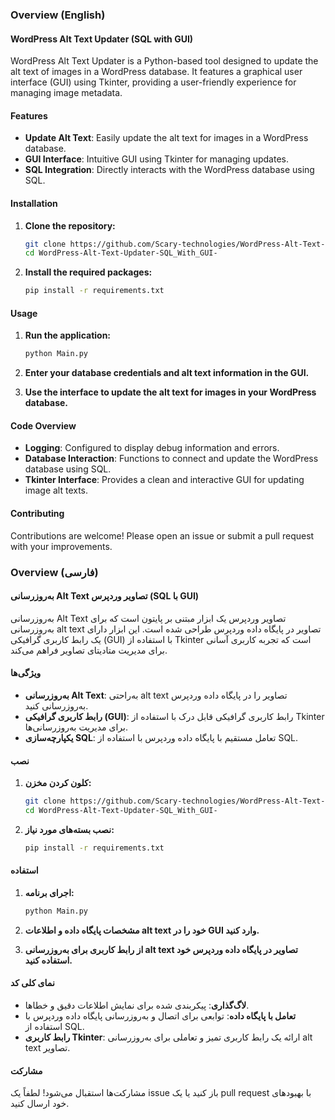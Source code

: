 ### Overview (English)

#### WordPress Alt Text Updater (SQL with GUI)

WordPress Alt Text Updater is a Python-based tool designed to update the alt text of images in a WordPress database. It features a graphical user interface (GUI) using Tkinter, providing a user-friendly experience for managing image metadata.

#### Features

- **Update Alt Text**: Easily update the alt text for images in a WordPress database.
- **GUI Interface**: Intuitive GUI using Tkinter for managing updates.
- **SQL Integration**: Directly interacts with the WordPress database using SQL.

#### Installation

1. **Clone the repository:**

    ```bash
    git clone https://github.com/Scary-technologies/WordPress-Alt-Text-Updater-SQL_With_GUI-.git
    cd WordPress-Alt-Text-Updater-SQL_With_GUI-
    ```

2. **Install the required packages:**

    ```bash
    pip install -r requirements.txt
    ```

#### Usage

1. **Run the application:**

    ```bash
    python Main.py
    ```

2. **Enter your database credentials and alt text information in the GUI.**

3. **Use the interface to update the alt text for images in your WordPress database.**

#### Code Overview

- **Logging**: Configured to display debug information and errors.
- **Database Interaction**: Functions to connect and update the WordPress database using SQL.
- **Tkinter Interface**: Provides a clean and interactive GUI for updating image alt texts.

#### Contributing

Contributions are welcome! Please open an issue or submit a pull request with your improvements.



### Overview (فارسی)

#### به‌روزرسانی Alt Text تصاویر وردپرس (SQL با GUI)

به‌روزرسانی Alt Text تصاویر وردپرس یک ابزار مبتنی بر پایتون است که برای به‌روزرسانی alt text تصاویر در پایگاه داده وردپرس طراحی شده است. این ابزار دارای یک رابط کاربری گرافیکی (GUI) با استفاده از Tkinter است که تجربه کاربری آسانی برای مدیریت متادیتای تصاویر فراهم می‌کند.

#### ویژگی‌ها

- **به‌روزرسانی Alt Text**: به‌راحتی alt text تصاویر را در پایگاه داده وردپرس به‌روزرسانی کنید.
- **رابط کاربری گرافیکی (GUI)**: رابط کاربری گرافیکی قابل درک با استفاده از Tkinter برای مدیریت به‌روزرسانی‌ها.
- **یکپارچه‌سازی SQL**: تعامل مستقیم با پایگاه داده وردپرس با استفاده از SQL.

#### نصب

1. **کلون کردن مخزن:**

    ```bash
    git clone https://github.com/Scary-technologies/WordPress-Alt-Text-Updater-SQL_With_GUI-.git
    cd WordPress-Alt-Text-Updater-SQL_With_GUI-
    ```

2. **نصب بسته‌های مورد نیاز:**

    ```bash
    pip install -r requirements.txt
    ```

#### استفاده

1. **اجرای برنامه:**

    ```bash
    python Main.py
    ```

2. **مشخصات پایگاه داده و اطلاعات alt text خود را در GUI وارد کنید.**

3. **از رابط کاربری برای به‌روزرسانی alt text تصاویر در پایگاه داده وردپرس خود استفاده کنید.**

#### نمای کلی کد

- **لاگ‌گذاری**: پیکربندی شده برای نمایش اطلاعات دقیق و خطاها.
- **تعامل با پایگاه داده**: توابعی برای اتصال و به‌روزرسانی پایگاه داده وردپرس با استفاده از SQL.
- **رابط کاربری Tkinter**: ارائه یک رابط کاربری تمیز و تعاملی برای به‌روزرسانی alt text تصاویر.

#### مشارکت

مشارکت‌ها استقبال می‌شود! لطفاً یک issue باز کنید یا یک pull request با بهبودهای خود ارسال کنید.
